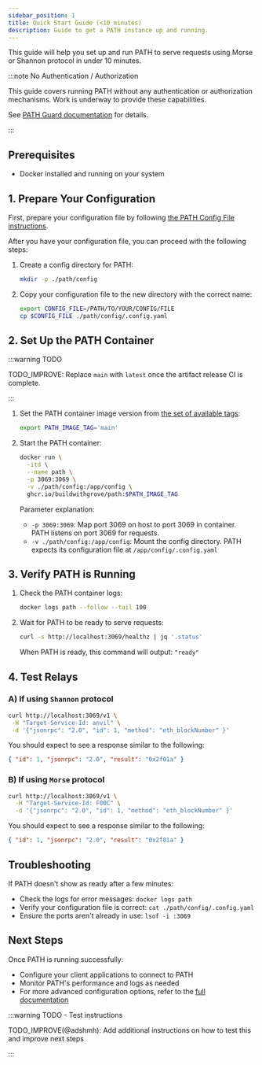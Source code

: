 ```yaml
---
sidebar_position: 1
title: Quick Start Guide (<10 minutes)
description: Guide to get a PATH instance up and running.
---
```


This guide will help you set up and run PATH to serve requests using Morse or Shannon protocol in under 10 minutes.

:::note No Authentication / Authorization

This guide covers running PATH without any authentication or authorization mechanisms. Work is underway to provide these capabilities.

See [PATH Guard documentation](https://path.grove.city/operate/helm/guard) for details.

:::

## Prerequisites

- Docker installed and running on your system

## 1. Prepare Your Configuration

First, prepare your configuration file by following [the PATH Config File instructions](https://path.grove.city/develop/path/configurations_path).

After you have your configuration file, you can proceed with the following steps:

1. Create a config directory for PATH:

   ```bash
   mkdir -p ./path/config
   ```

2. Copy your configuration file to the new directory with the correct name:

   ```bash
   export CONFIG_FILE=/PATH/TO/YOUR/CONFIG/FILE
   cp $CONFIG_FILE ./path/config/.config.yaml
   ```

## 2. Set Up the PATH Container

:::warning TODO

TODO_IMPROVE: Replace `main` with `latest` once the artifact release CI is complete.

:::

1. Set the PATH container image version from [the set of available tags](https://github.com/buildwithgrove/path/pkgs/container/path):

   ```bash
   export PATH_IMAGE_TAG='main'
   ```

2. Start the PATH container:

   ```bash
   docker run \
     -itd \
     --name path \
     -p 3069:3069 \
     -v ./path/config:/app/config \
     ghcr.io/buildwithgrove/path:$PATH_IMAGE_TAG
   ```

   Parameter explanation:

   - `-p 3069:3069`: Map port 3069 on host to port 3069 in container. PATH listens on port 3069 for requests.
   - `-v ./path/config:/app/config`: Mount the config directory. PATH expects its configuration file at `/app/config/.config.yaml`

## 3. Verify PATH is Running

1. Check the PATH container logs:

   ```bash
   docker logs path --follow --tail 100
   ```

2. Wait for PATH to be ready to serve requests:

   ```bash
   curl -s http://localhost:3069/healthz | jq '.status'
   ```

   When PATH is ready, this command will output: `"ready"`

## 4. Test Relays

### A) If using `Shannon` protocol

```bash
curl http://localhost:3069/v1 \
 -H "Target-Service-Id: anvil" \
 -d '{"jsonrpc": "2.0", "id": 1, "method": "eth_blockNumber" }'
```

You should expect to see a response similar to the following:

```json
{ "id": 1, "jsonrpc": "2.0", "result": "0x2f01a" }
```

### B) If using `Morse` protocol

```bash
curl http://localhost:3069/v1 \
  -H "Target-Service-Id: F00C" \
  -d '{"jsonrpc": "2.0", "id": 1, "method": "eth_blockNumber" }'
```

You should expect to see a response similar to the following:

```json
{ "id": 1, "jsonrpc": "2.0", "result": "0x2f01a" }
```

## Troubleshooting

If PATH doesn't show as ready after a few minutes:

- Check the logs for error messages: `docker logs path`
- Verify your configuration file is correct: `cat ./path/config/.config.yaml`
- Ensure the ports aren't already in use: `lsof -i :3069`

## Next Steps

Once PATH is running successfully:

- Configure your client applications to connect to PATH
- Monitor PATH's performance and logs as needed
- For more advanced configuration options, refer to the [full documentation](https://path.grove.city/develop/path)

:::warning TODO - Test instructions

TODO_IMPROVE(@adshmh): Add additional instructions on how to test this and improve next steps

:::
